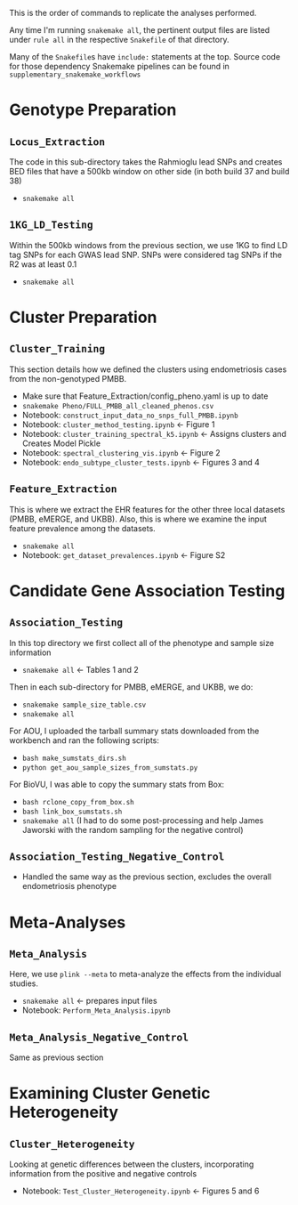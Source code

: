 This is the order of commands to replicate the analyses performed. 

Any time I'm running `snakemake all`, the pertinent output files are listed under `rule all` in the respective `Snakefile` of that directory.

Many of the `Snakefile`s have `include:` statements at the top. Source code for those dependency Snakemake pipelines can be found in `supplementary_snakemake_workflows`

# Genotype Preparation
## `Locus_Extraction`

The code in this sub-directory takes the Rahmioglu lead SNPs and creates BED files that have a 500kb window on other side (in both build 37 and build 38)

- `snakemake all`

## `1KG_LD_Testing`

Within the 500kb windows from the previous section, we use 1KG to find LD tag SNPs for each GWAS lead SNP. SNPs were considered tag SNPs if the R2 was at least 0.1

- `snakemake all`

# Cluster Preparation
## `Cluster_Training`
This section details how we defined the clusters using endometriosis cases from the non-genotyped PMBB.

- Make sure that Feature_Extraction/config_pheno.yaml is up to date
- `snakemake Pheno/FULL_PMBB_all_cleaned_phenos.csv`
- Notebook: `construct_input_data_no_snps_full_PMBB.ipynb`
- Notebook: `cluster_method_testing.ipynb` <- Figure 1
- Notebook: `cluster_training_spectral_k5.ipynb` <- Assigns clusters and Creates Model Pickle
- Notebook: `spectral_clustering_vis.ipynb` <- Figure 2
- Notebook: `endo_subtype_cluster_tests.ipynb` <- Figures 3 and 4

## `Feature_Extraction`

This is where we extract the EHR features for the other three local datasets (PMBB, eMERGE, and UKBB). Also, this is where we examine the input feature prevalence among the datasets.

- `snakemake all`
- Notebook: `get_dataset_prevalences.ipynb` <- Figure S2

# Candidate Gene Association Testing
## `Association_Testing`

In this top directory we first collect all of the phenotype and sample size information

- `snakemake all` <- Tables 1 and 2

Then in each sub-directory for PMBB, eMERGE, and UKBB, we do:
- `snakemake sample_size_table.csv`
- `snakemake all`

For AOU, I uploaded the tarball summary stats downloaded from the workbench and ran the following scripts:
- `bash make_sumstats_dirs.sh`
- `python get_aou_sample_sizes_from_sumstats.py`

For BioVU, I was able to copy the summary stats from Box:
- `bash rclone_copy_from_box.sh`
- `bash link_box_sumstats.sh`
- `snakemake all` (I had to do some post-processing and help James Jaworski with the random sampling for the negative control)

## `Association_Testing_Negative_Control`
- Handled the same way as the previous section, excludes the overall endometriosis phenotype

# Meta-Analyses
## `Meta_Analysis`

Here, we use `plink --meta` to meta-analyze the effects from the individual studies.

- `snakemake all` <- prepares input files
- Notebook: `Perform_Meta_Analysis.ipynb`

## `Meta_Analysis_Negative_Control`
Same as previous section

# Examining Cluster Genetic Heterogeneity
## `Cluster_Heterogeneity`

Looking at genetic differences between the clusters, incorporating information from the positive and negative controls

- Notebook: `Test_Cluster_Heterogeneity.ipynb` <- Figures 5 and 6

